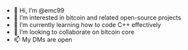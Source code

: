 - 👋 Hi, I’m @emc99
- 👀 I’m interested in bitcoin and related open-source projects
- 🌱 I’m currently learning how to code C++ effectively
- 💞️ I’m looking to collaborate on bitcoin core
- 📫 My DMs are open

<!---
emc99/emc99 is a ✨ special ✨ repository because its `README.md` (this file) appears on your GitHub profile.
You can click the Preview link to take a look at your changes.
--->
